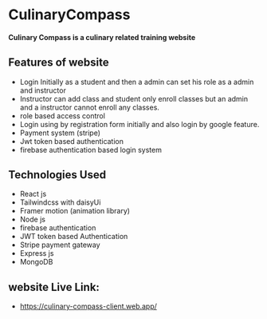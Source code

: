 # CulinaryCompass

#### Culinary Compass is a culinary related training website

## Features of website

- Login Initially as a student and then a admin can set his role as a admin and instructor
- Instructor can add class and student only enroll classes but an admin and a instructor cannot enroll any classes.
- role based access control
- Login using by registration form initially and also login by google feature.
- Payment system (stripe)
- Jwt token based authentication
- firebase authentication based login system

## Technologies Used

- React js
- Tailwindcss with daisyUi
- Framer motion (animation library)
- Node js
- firebase authentication
- JWT token based Authentication
- Stripe payment gateway
- Express js
- MongoDB

## website Live Link:

- https://culinary-compass-client.web.app/
